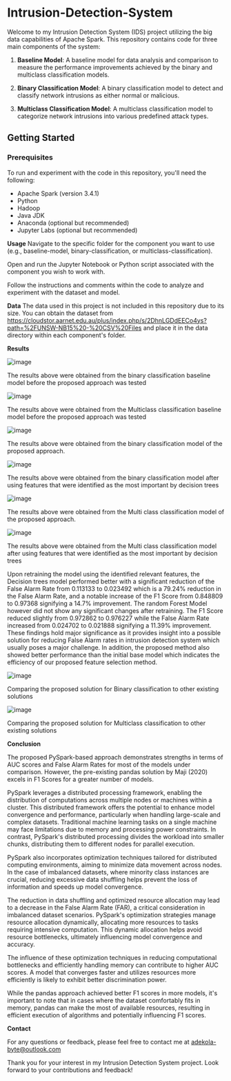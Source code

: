 # Intrusion-Detection-System
Welcome to my Intrusion Detection System (IDS) project utilizing the big data capabilities of Apache Spark. This repository contains code for three main components of the system:

1. **Baseline Model**: A baseline model for data analysis and comparison to measure the performance improvements achieved by the binary and multiclass classification models.

2. **Binary Classification Model**: A binary classification model to detect and classify network intrusions as either normal or malicious.

3. **Multiclass Classification Model**: A multiclass classification model to categorize network intrusions into various predefined attack types.

## Getting Started

### Prerequisites

To run and experiment with the code in this repository, you'll need the following:

- Apache Spark (version 3.4.1)
- Python
- Hadoop
- Java JDK
- Anaconda (optional but recommended)
- Jupyter Labs (optional but recommended)

**Usage**
Navigate to the specific folder for the component you want to use (e.g., baseline-model, binary-classification, or multiclass-classification).

Open and run the Jupyter Notebook or Python script associated with the component you wish to work with.

Follow the instructions and comments within the code to analyze and experiment with the dataset and model.

**Data**
The data used in this project is not included in this repository due to its size. You can obtain the dataset from https://cloudstor.aarnet.edu.au/plus/index.php/s/2DhnLGDdEECo4ys?path=%2FUNSW-NB15%20-%20CSV%20Files and place it in the data directory within each component's folder.

**Results**

![image](https://github.com/adekola-byte/Intrusion-Detection-System/assets/143772258/024d57c7-f1f9-4f26-b513-9667a16919d6)

The results above were obtained from the binary classification baseline model before the proposed approach was tested

![image](https://github.com/adekola-byte/Intrusion-Detection-System/assets/143772258/7cd3cca5-de56-4a41-a27d-8b2d4e05de5e)

The results above were obtained from the Multiclass classification baseline model before the proposed approach was tested

![image](https://github.com/adekola-byte/Intrusion-Detection-System/assets/143772258/d618eeaa-dd69-44c6-8ef8-4065252d89dd)

The results above were obtained from the binary classification model of the proposed approach.

![image](https://github.com/adekola-byte/Intrusion-Detection-System/assets/143772258/be106aff-7405-4738-8ddc-04dc03b49641)

The results above were obtained from the binary classification  model after using features that were identified as the most important by decision trees

![image](https://github.com/adekola-byte/Intrusion-Detection-System/assets/143772258/db2dea5c-ce31-49cd-8be3-4f57eb565fe6)

The results above were obtained from the Multi class classification model of the proposed approach.

![image](https://github.com/adekola-byte/Intrusion-Detection-System/assets/143772258/7a406e10-5f99-4ea7-86bb-4ac67990ac9a)

The results above were obtained from the Multi class classification model after using features that were identified as the most important by decision trees

Upon retraining the model using the identified relevant features, the Decision trees model performed better with a significant reduction of the False Alarm Rate from 0.113133  to 0.023492 which is a 79.24% reduction in the False Alarm Rate, and a notable increase of the F1 Score from 0.848809 to 0.97368 signifying a 14.7% improvement. The random Forest Model however did not show any significant changes after retraining. The F1 Score reduced slightly from 0.972862 to 0.976227 while the False Alarm Rate increased from 0.024702 to 0.021888 signifying a 11.39% improvement. These findings hold major significance as it provides insight into a possible solution for reducing False Alarm rates in intrusion detection system which usually poses a major challenge. In addition, the proposed method also showed better performance than the initial base model which indicates the efficiency of our proposed feature selection method.

![image](https://github.com/adekola-byte/Intrusion-Detection-System/assets/143772258/780d54e4-60e9-4e89-a103-94fc438f238e)

Comparing the proposed solution for Binary classification to other existing solutions

![image](https://github.com/adekola-byte/Intrusion-Detection-System/assets/143772258/d1e75d30-392c-4285-8499-1ca31d351aa7)

Comparing the proposed solution for Multiclass classification to other existing solutions

**Conclusion**

The proposed PySpark-based approach demonstrates strengths in terms of AUC scores and False Alarm Rates for most of the models under comparison. However, the pre-existing pandas solution by Maji (2020) excels in F1 Scores for a greater number of models.

PySpark leverages a distributed processing framework, enabling the distribution of computations across multiple nodes or machines within a cluster. This distributed framework offers the potential to enhance model convergence and performance, particularly when handling large-scale and complex datasets. Traditional machine learning tasks on a single machine may face limitations due to memory and processing power constraints. In contrast, PySpark's distributed processing divides the workload into smaller chunks, distributing them to different nodes for parallel execution.

PySpark also incorporates optimization techniques tailored for distributed computing environments, aiming to minimize data movement across nodes. In the case of imbalanced datasets, where minority class instances are crucial, reducing excessive data shuffling helps prevent the loss of information and speeds up model convergence.

The reduction in data shuffling and optimized resource allocation may lead to a decrease in the False Alarm Rate (FAR), a critical consideration in imbalanced dataset scenarios. PySpark's optimization strategies manage resource allocation dynamically, allocating more resources to tasks requiring intensive computation. This dynamic allocation helps avoid resource bottlenecks, ultimately influencing model convergence and accuracy.

The influence of these optimization techniques in reducing computational bottlenecks and efficiently handling memory can contribute to higher AUC scores. A model that converges faster and utilizes resources more efficiently is likely to exhibit better discrimination power.

While the pandas approach achieved better F1 scores in more models, it's important to note that in cases where the dataset comfortably fits in memory, pandas can make the most of available resources, resulting in efficient execution of algorithms and potentially influencing F1 scores.

**Contact**

For any questions or feedback, please feel free to contact me at adekola-byte@outlook.com

Thank you for your interest in my Intrusion Detection System project. Look forward to your contributions and feedback!
